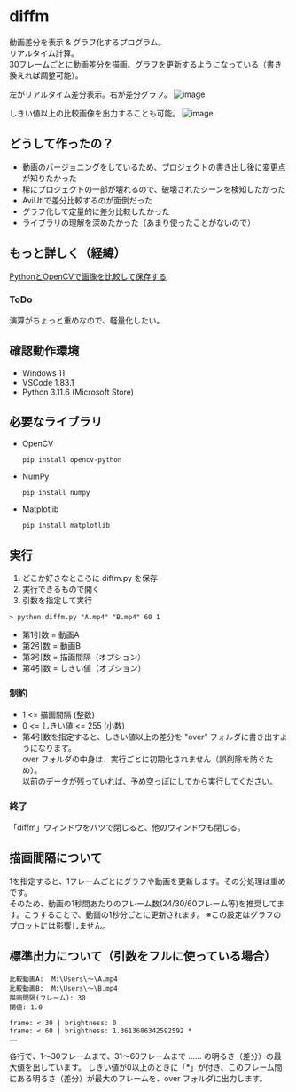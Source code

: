 # diffm
動画差分を表示 & グラフ化するプログラム。  
リアルタイム計算。  
30フレームごとに動画差分を描画、グラフを更新するようになっている（書き換えれば調整可能）。  

左がリアルタイム差分表示。右が差分グラフ。
![image](https://github.com/Tsut-ps/diffm/assets/73014392/9d305d27-b9a9-46fd-a404-c967f4a8ddfd)

しきい値以上の比較画像を出力することも可能。
![image](https://github.com/Tsut-ps/diffm/assets/73014392/ba69f87a-c8a8-4f0e-9ed2-be21ae33ee5a)

## どうして作ったの？
- 動画のバージョニングをしているため、プロジェクトの書き出し後に変更点が知りたかった
- 稀にプロジェクトの一部が壊れるので、破壊されたシーンを検知したかった
- AviUtlで差分比較するのが面倒だった
- グラフ化して定量的に差分比較したかった
- ライブラリの理解を深めたかった（あまり使ったことがないので）

## もっと詳しく（経緯）
[PythonとOpenCVで画像を比較して保存する](https://scrapbox.io/Tsut-ps/Python%E3%81%A8OpenCV%E3%81%A7%E7%94%BB%E5%83%8F%E3%82%92%E6%AF%94%E8%BC%83%E3%81%97%E3%81%A6%E4%BF%9D%E5%AD%98%E3%81%99%E3%82%8B)

### ToDo
演算がちょっと重めなので、軽量化したい。

## 確認動作環境
- Windows 11
- VSCode 1.83.1
- Python 3.11.6 (Microsoft Store)

## 必要なライブラリ
- OpenCV  
  ```
  pip install opencv-python
  ```
- NumPy
  ```
  pip install numpy
  ```
- Matplotlib
  ```
  pip install matplotlib
  ```

## 実行
1. どこか好きなところに diffm.py を保存
1. 実行できるもので開く
1. 引数を指定して実行  

```
> python diffm.py "A.mp4" "B.mp4" 60 1
```

- 第1引数 = 動画A
- 第2引数 = 動画B
- 第3引数 = 描画間隔（オプション）
- 第4引数 = しきい値（オプション）

### 制約
- 1 <= 描画間隔 (整数)
- 0 <= しきい値 <= 255 (小数)
- 第4引数を指定すると、しきい値以上の差分を "over" フォルダに書き出すようになります。  
  over フォルダの中身は、実行ごとに初期化されません（誤削除を防ぐため）。  
  以前のデータが残っていれば、予め空っぽにしてから実行してください。

### 終了
「diffm」ウィンドウをバツで閉じると、他のウィンドウも閉じる。

## 描画間隔について
1を指定すると、1フレームごとにグラフや動画を更新します。その分処理は重めです。  
そのため、動画の1秒間あたりのフレーム数(24/30/60フレーム等)を推奨してます。こうすることで、動画の1秒分ごとに更新されます。
※この設定はグラフのプロットには影響しません。

## 標準出力について（引数をフルに使っている場合）
```
比較動画A:  M:\Users\～\A.mp4
比較動画B:  M:\Users\～\B.mp4
描画間隔(フレーム): 30
閾値: 1.0

frame: < 30 | brightness: 0 
frame: < 60 | brightness: 1.3613686342592592 *
……
```
各行で、1～30フレームまで、31～60フレームまで …… の明るさ（差分）の最大値を出しています。
しきい値が0以上のときに「*」が付き、このフレーム間にある明るさ（差分）が最大のフレームを、over フォルダに出力します。

